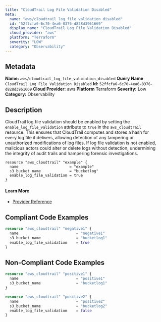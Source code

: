```yaml
---
title: "CloudTrail Log File Validation Disabled"
meta:
  name: "aws/cloudtrail_log_file_validation_disabled"
  id: "52ffcfa6-6c70-4ea6-8376-d828d3961669"
  display_name: "CloudTrail Log File Validation Disabled"
  cloud_provider: "aws"
  platform: "Terraform"
  severity: "LOW"
  category: "Observability"
---
```

## Metadata
**Name:** `aws/cloudtrail_log_file_validation_disabled`
**Query Name** `CloudTrail Log File Validation Disabled`
**Id:** `52ffcfa6-6c70-4ea6-8376-d828d3961669`
**Cloud Provider:** aws
**Platform** Terraform
**Severity:** Low
**Category:** Observability
## Description
CloudTrail log file validation should be enabled by setting the `enable_log_file_validation` attribute to `true` in the `aws_cloudtrail` resource. This ensures that CloudTrail computes and stores a hash for every log file it delivers, allowing detection of any tampering or unauthorized modifications of log files. If log file validation is not enabled, malicious actors could alter or delete logs without detection, undermining the integrity of audit trails and hampering forensic investigations.

```
resource "aws_cloudtrail" "example" {
  name                       = "example"
  s3_bucket_name             = "bucketlog"
  enable_log_file_validation = true
}
```

#### Learn More

 - [Provider Reference](https://registry.terraform.io/providers/hashicorp/aws/latest/docs/resources/cloudtrail#enable_log_file_validation)


## Compliant Code Examples
```terraform
resource "aws_cloudtrail" "negative1" {
  name                          = "negative1"
  s3_bucket_name                = "bucketlog1"
  enable_log_file_validation    = true
}

```
## Non-Compliant Code Examples
```terraform
resource "aws_cloudtrail" "positive1" {
  name                          = "positive1"
  s3_bucket_name                = "bucketlog1"
}

resource "aws_cloudtrail" "positive2" {
  name                          = "positive2"
  s3_bucket_name                = "bucketlog2"
  enable_log_file_validation    = false
}

```